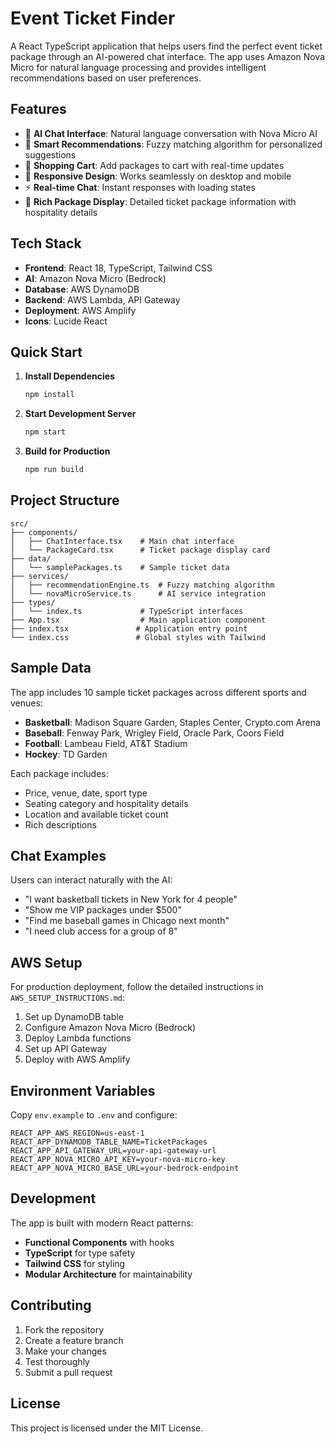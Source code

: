# Event Ticket Finder

A React TypeScript application that helps users find the perfect event ticket package through an AI-powered chat interface. The app uses Amazon Nova Micro for natural language processing and provides intelligent recommendations based on user preferences.

## Features

- 🤖 **AI Chat Interface**: Natural language conversation with Nova Micro AI
- 🎯 **Smart Recommendations**: Fuzzy matching algorithm for personalized suggestions
- 🛒 **Shopping Cart**: Add packages to cart with real-time updates
- 📱 **Responsive Design**: Works seamlessly on desktop and mobile
- ⚡ **Real-time Chat**: Instant responses with loading states
- 🎫 **Rich Package Display**: Detailed ticket package information with hospitality details

## Tech Stack

- **Frontend**: React 18, TypeScript, Tailwind CSS
- **AI**: Amazon Nova Micro (Bedrock)
- **Database**: AWS DynamoDB
- **Backend**: AWS Lambda, API Gateway
- **Deployment**: AWS Amplify
- **Icons**: Lucide React

## Quick Start

1. **Install Dependencies**
   ```bash
   npm install
   ```

2. **Start Development Server**
   ```bash
   npm start
   ```

3. **Build for Production**
   ```bash
   npm run build
   ```

## Project Structure

```
src/
├── components/
│   ├── ChatInterface.tsx    # Main chat interface
│   └── PackageCard.tsx      # Ticket package display card
├── data/
│   └── samplePackages.ts    # Sample ticket data
├── services/
│   ├── recommendationEngine.ts  # Fuzzy matching algorithm
│   └── novaMicroService.ts      # AI service integration
├── types/
│   └── index.ts             # TypeScript interfaces
├── App.tsx                  # Main application component
├── index.tsx               # Application entry point
└── index.css               # Global styles with Tailwind
```

## Sample Data

The app includes 10 sample ticket packages across different sports and venues:

- **Basketball**: Madison Square Garden, Staples Center, Crypto.com Arena
- **Baseball**: Fenway Park, Wrigley Field, Oracle Park, Coors Field
- **Football**: Lambeau Field, AT&T Stadium
- **Hockey**: TD Garden

Each package includes:
- Price, venue, date, sport type
- Seating category and hospitality details
- Location and available ticket count
- Rich descriptions

## Chat Examples

Users can interact naturally with the AI:

- "I want basketball tickets in New York for 4 people"
- "Show me VIP packages under $500"
- "Find me baseball games in Chicago next month"
- "I need club access for a group of 8"

## AWS Setup

For production deployment, follow the detailed instructions in `AWS_SETUP_INSTRUCTIONS.md`:

1. Set up DynamoDB table
2. Configure Amazon Nova Micro (Bedrock)
3. Deploy Lambda functions
4. Set up API Gateway
5. Deploy with AWS Amplify

## Environment Variables

Copy `env.example` to `.env` and configure:

```env
REACT_APP_AWS_REGION=us-east-1
REACT_APP_DYNAMODB_TABLE_NAME=TicketPackages
REACT_APP_API_GATEWAY_URL=your-api-gateway-url
REACT_APP_NOVA_MICRO_API_KEY=your-nova-micro-key
REACT_APP_NOVA_MICRO_BASE_URL=your-bedrock-endpoint
```

## Development

The app is built with modern React patterns:

- **Functional Components** with hooks
- **TypeScript** for type safety
- **Tailwind CSS** for styling
- **Modular Architecture** for maintainability

## Contributing

1. Fork the repository
2. Create a feature branch
3. Make your changes
4. Test thoroughly
5. Submit a pull request

## License

This project is licensed under the MIT License.
